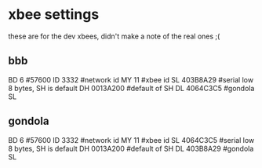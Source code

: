# xbee settings

these are for the dev xbees, didn't make a note of the real ones ;(

## bbb

BD 6            #57600
ID 3332         #network id
MY 11           #xbee id
SL 403B8A29     #serial low 8 bytes, SH is default
DH 0013A200     #default of SH
DL 4064C3C5     #gondola SL

## gondola

BD 6            #57600
ID 3332         #network id
MY 11           #xbee id
SL 4064C3C5     #serial low 8 bytes, SH is default
DH 0013A200     #default of SH
DL 403B8A29     #gondola SL
